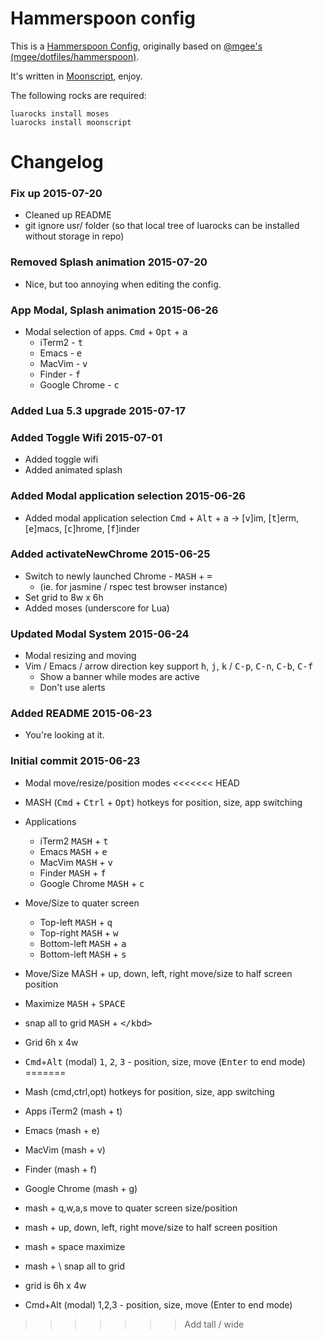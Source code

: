 # Hammerspoon config

This is a [Hammerspoon Config][1], originally based on [@mgee's][2] [(mgee/dotfiles/hammerspoon)][3].

It's written in [Moonscript][4], enjoy.

The following rocks are required:

    luarocks install moses
    luarocks install moonscript

# Changelog

### Fix up 2015-07-20

- Cleaned up README
- git ignore usr/ folder (so that local tree of luarocks can be installed without storage in repo)

### Removed Splash animation 2015-07-20

- Nice, but too annoying when editing the config.

### App Modal, Splash animation 2015-06-26

- Modal selection of apps. <kbd>Cmd</kbd> + <kbd>Opt</kbd> + <kbd>a</kbd>
    - iTerm2 - <kbd>t</kbd>
    - Emacs - <kbd>e</kbd>
    - MacVim - <kbd>v</kbd>
    - Finder - <kbd>f</kbd>
    - Google Chrome - <kbd>c</kbd>

### Added  Lua 5.3 upgrade 2015-07-17

### Added Toggle Wifi 2015-07-01

- Added toggle wifi
- Added animated splash

### Added Modal application selection 2015-06-26

- Added modal application selection <kbd>Cmd</kbd> + <kbd>Alt</kbd> + <kbd>a</kbd> -> [<kbd>v</kbd>]im, [<kbd>t</kbd>]erm, [<kbd>e</kbd>]macs, [<kbd>c</kbd>]hrome, [<kbd>f</kbd>]inder

### Added activateNewChrome 2015-06-25

- Switch to newly launched Chrome - <kbd>MASH</kbd> + <kbd>=</kbd>
    - (ie. for jasmine / rspec test browser instance)
- Set grid to 8w x 6h
- Added moses (underscore for Lua)

### Updated Modal System 2015-06-24

- Modal resizing and moving
- Vim / Emacs / arrow direction key support <kbd>h</kbd>, <kbd>j</kbd>, <kbd>k</kbd> / <kbd>C-p</kbd>, <kbd>C-n</kbd>, <kbd>C-b</kbd>, <kbd>C-f</kbd>
    - Show a banner while modes are active
    - Don't use alerts

### Added README 2015-06-23

- You're looking at it.

### Initial commit 2015-06-23

- Modal move/resize/position modes
<<<<<<< HEAD

- MASH (<kbd>Cmd</kbd> + <kbd>Ctrl</kbd> + <kbd>Opt</kbd>) hotkeys for position, size, app switching

- Applications

    - iTerm2         <kbd>MASH</kbd> + <kbd>t</kbd>
    - Emacs          <kbd>MASH</kbd> + <kbd>e</kbd>
    - MacVim         <kbd>MASH</kbd> + <kbd>v</kbd>
    - Finder         <kbd>MASH</kbd> + <kbd>f</kbd>
    - Google Chrome  <kbd>MASH</kbd> + <kbd>c</kbd>

- Move/Size to quater screen

    - Top-left       <kbd>MASH</kbd> + <kbd>q</kbd>
    - Top-right      <kbd>MASH</kbd> + <kbd>w</kbd>
    - Bottom-left    <kbd>MASH</kbd> + <kbd>a</kbd>
    - Bottom-left    <kbd>MASH</kbd> + <kbd>s</kbd>

- Move/Size MASH + up, down, left, right move/size to half screen position

- Maximize           <kbd>MASH</kbd> + <kbd>SPACE</kbd>
- snap all to grid   <kbd>MASH</kbd> + <kbd>\</kbd>

- Grid 6h x 4w
- <kbd>Cmd</kbd>+<kbd>Alt</kbd> (modal) <kbd>1</kbd>, <kbd>2</kbd>, <kbd>3</kbd> - position, size, move (<kbd>Enter</kbd> to end mode)
=======
- Mash (cmd,ctrl,opt) hotkeys for position, size, app switching
- Apps iTerm2 (mash + t)
- Emacs (mash + e)
- MacVim (mash + v)
- Finder (mash + f)
- Google Chrome (mash + g)
- mash + q,w,a,s move to quater screen size/position
- mash + up, down, left, right move/size to half screen position
- mash + space maximize
- mash + \ snap all to grid
- grid is 6h x 4w
- Cmd+Alt (modal) 1,2,3 - position, size, move (Enter to end mode)
>>>>>>> Add tall / wide

[1]: http://www.hammerspoon.org/
[2]: https://github.com/mgee
[3]: https://github.com/mgee/dotfiles/tree/master/hammerspoon
[4]: http://moonscript.org
